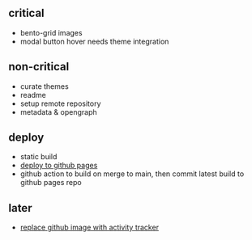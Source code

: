 ## critical

- bento-grid images
- modal button hover needs theme integration

## non-critical

- curate themes
- readme
- setup remote repository
- metadata & opengraph

## deploy

- static build
- [deploy to github pages](https://github.com/gregrickaby/nextjs-github-pages)
- github action to build on merge to main, then commit latest build to github pages repo

## later

- [replace github image with activity tracker](https://grubersjoe.github.io/react-github-calendar/#/?user=anthonybench)
